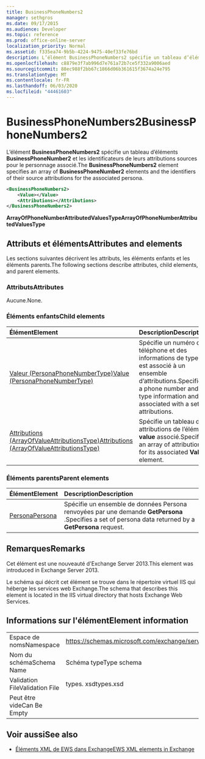 ```yaml
---
title: BusinessPhoneNumbers2
manager: sethgros
ms.date: 09/17/2015
ms.audience: Developer
ms.topic: reference
ms.prod: office-online-server
localization_priority: Normal
ms.assetid: f335ea74-9b5b-4224-9475-40ef33fe76bd
description: L’élément BusinessPhoneNumbers2 spécifie un tableau d’éléments BusinessPhoneNumber2 et les identificateurs de leurs attributions sources pour le personnage associé.
ms.openlocfilehash: c8879e3f7ab996d7e761a72b7ce5f332a9006aed
ms.sourcegitcommit: 88ec988f2bb67c1866d06b361615f3674a24e795
ms.translationtype: MT
ms.contentlocale: fr-FR
ms.lasthandoff: 06/03/2020
ms.locfileid: "44461603"
---
```

# <a name="businessphonenumbers2"></a><span data-ttu-id="7b674-103">BusinessPhoneNumbers2</span><span class="sxs-lookup"><span data-stu-id="7b674-103">BusinessPhoneNumbers2</span></span>

<span data-ttu-id="7b674-104">L’élément **BusinessPhoneNumbers2** spécifie un tableau d’éléments **BusinessPhoneNumber2** et les identificateurs de leurs attributions sources pour le personnage associé.</span><span class="sxs-lookup"><span data-stu-id="7b674-104">The **BusinessPhoneNumbers2** element specifies an array of **BusinessPhoneNumber2** elements and the identifiers of their source attributions for the associated persona.</span></span> 
  
```XML
<BusinessPhoneNumbers2>
    <Value></Value>
    <Attributions></Attributions>
</BusinessPhoneNumbers2>
```

 <span data-ttu-id="7b674-105">**ArrayOfPhoneNumberAttributedValuesType**</span><span class="sxs-lookup"><span data-stu-id="7b674-105">**ArrayOfPhoneNumberAttributedValuesType**</span></span>
## <a name="attributes-and-elements"></a><span data-ttu-id="7b674-106">Attributs et éléments</span><span class="sxs-lookup"><span data-stu-id="7b674-106">Attributes and elements</span></span>

<span data-ttu-id="7b674-107">Les sections suivantes décrivent les attributs, les éléments enfants et les éléments parents.</span><span class="sxs-lookup"><span data-stu-id="7b674-107">The following sections describe attributes, child elements, and parent elements.</span></span>
  
### <a name="attributes"></a><span data-ttu-id="7b674-108">Attributs</span><span class="sxs-lookup"><span data-stu-id="7b674-108">Attributes</span></span>

<span data-ttu-id="7b674-109">Aucune.</span><span class="sxs-lookup"><span data-stu-id="7b674-109">None.</span></span>
  
### <a name="child-elements"></a><span data-ttu-id="7b674-110">Éléments enfants</span><span class="sxs-lookup"><span data-stu-id="7b674-110">Child elements</span></span>

|<span data-ttu-id="7b674-111">**Élément**</span><span class="sxs-lookup"><span data-stu-id="7b674-111">**Element**</span></span>|<span data-ttu-id="7b674-112">**Description**</span><span class="sxs-lookup"><span data-stu-id="7b674-112">**Description**</span></span>|
|:-----|:-----|
|[<span data-ttu-id="7b674-113">Valeur (PersonaPhoneNumberType)</span><span class="sxs-lookup"><span data-stu-id="7b674-113">Value (PersonaPhoneNumberType)</span></span>](value-personaphonenumbertype.md) <br/> |<span data-ttu-id="7b674-114">Spécifie un numéro de téléphone et des informations de type et est associé à un ensemble d’attributions.</span><span class="sxs-lookup"><span data-stu-id="7b674-114">Specifies a phone number and type information and is associated with a set of attributions.</span></span>  <br/> |
|[<span data-ttu-id="7b674-115">Attributions (ArrayOfValueAttributionsType)</span><span class="sxs-lookup"><span data-stu-id="7b674-115">Attributions (ArrayOfValueAttributionsType)</span></span>](attributions-arrayofvalueattributionstype.md) <br/> |<span data-ttu-id="7b674-116">Spécifie un tableau des attributions de l’élément **value** associé.</span><span class="sxs-lookup"><span data-stu-id="7b674-116">Specifies an array of attributions for its associated **Value** element.</span></span>  <br/> |
   
### <a name="parent-elements"></a><span data-ttu-id="7b674-117">Éléments parents</span><span class="sxs-lookup"><span data-stu-id="7b674-117">Parent elements</span></span>

|<span data-ttu-id="7b674-118">**Élément**</span><span class="sxs-lookup"><span data-stu-id="7b674-118">**Element**</span></span>|<span data-ttu-id="7b674-119">**Description**</span><span class="sxs-lookup"><span data-stu-id="7b674-119">**Description**</span></span>|
|:-----|:-----|
|[<span data-ttu-id="7b674-120">Persona</span><span class="sxs-lookup"><span data-stu-id="7b674-120">Persona</span></span>](persona.md) <br/> |<span data-ttu-id="7b674-121">Spécifie un ensemble de données Persona renvoyées par une demande **GetPersona** .</span><span class="sxs-lookup"><span data-stu-id="7b674-121">Specifies a set of persona data returned by a **GetPersona** request.</span></span>  <br/> |
   
## <a name="remarks"></a><span data-ttu-id="7b674-122">Remarques</span><span class="sxs-lookup"><span data-stu-id="7b674-122">Remarks</span></span>

<span data-ttu-id="7b674-123">Cet élément est une nouveauté d'Exchange Server 2013.</span><span class="sxs-lookup"><span data-stu-id="7b674-123">This element was introduced in Exchange Server 2013.</span></span>
  
<span data-ttu-id="7b674-124">Le schéma qui décrit cet élément se trouve dans le répertoire virtuel IIS qui héberge les services web Exchange.</span><span class="sxs-lookup"><span data-stu-id="7b674-124">The schema that describes this element is located in the IIS virtual directory that hosts Exchange Web Services.</span></span>
  
## <a name="element-information"></a><span data-ttu-id="7b674-125">Informations sur l'élément</span><span class="sxs-lookup"><span data-stu-id="7b674-125">Element information</span></span>

|||
|:-----|:-----|
|<span data-ttu-id="7b674-126">Espace de noms</span><span class="sxs-lookup"><span data-stu-id="7b674-126">Namespace</span></span>  <br/> |https://schemas.microsoft.com/exchange/services/2006/types  <br/> |
|<span data-ttu-id="7b674-127">Nom du schéma</span><span class="sxs-lookup"><span data-stu-id="7b674-127">Schema Name</span></span>  <br/> |<span data-ttu-id="7b674-128">Schéma type</span><span class="sxs-lookup"><span data-stu-id="7b674-128">Type schema</span></span>  <br/> |
|<span data-ttu-id="7b674-129">Validation File</span><span class="sxs-lookup"><span data-stu-id="7b674-129">Validation File</span></span>  <br/> |<span data-ttu-id="7b674-130">types. xsd</span><span class="sxs-lookup"><span data-stu-id="7b674-130">types.xsd</span></span>  <br/> |
|<span data-ttu-id="7b674-131">Peut être vide</span><span class="sxs-lookup"><span data-stu-id="7b674-131">Can Be Empty</span></span>  <br/> ||
   
## <a name="see-also"></a><span data-ttu-id="7b674-132">Voir aussi</span><span class="sxs-lookup"><span data-stu-id="7b674-132">See also</span></span>



- [<span data-ttu-id="7b674-133">Éléments XML de EWS dans Exchange</span><span class="sxs-lookup"><span data-stu-id="7b674-133">EWS XML elements in Exchange</span></span>](ews-xml-elements-in-exchange.md)

